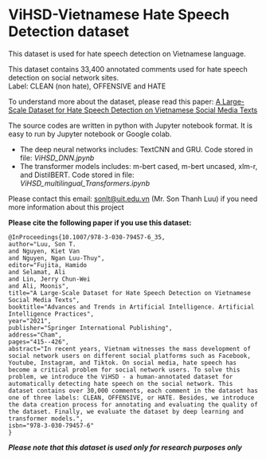 # ViHSD-Vietnamese Hate Speech Detection dataset
This dataset is used for hate speech detection on Vietnamese language.       

This dataset contains 33,400 annotated comments used for hate speech detection on social network sites.  
Label: CLEAN (non hate), OFFENSIVE and HATE

To understand more about the dataset, please read this paper: [A Large-Scale Dataset for Hate Speech Detection on Vietnamese Social Media Texts](https://arxiv.org/abs/2103.11528)

The source codes are written in python with Jupyter notebook format. It is easy to run by Jupyter notebook or Google colab. 

- The deep neural networks includes: TextCNN and GRU. Code stored in file: _ViHSD_DNN.jpynb_    
- The transformer models includes: m-bert cased, m-bert uncased, xlm-r, and DistilBERT. Code stored in file: _ViHSD_multilingual_Transformers.ipynb_    

Please contact this email: sonlt@uit.edu.vn (Mr. Son Thanh Luu) if you need more information about this project   

**Please cite the following paper if you use this dataset:**

```
@InProceedings{10.1007/978-3-030-79457-6_35,
author="Luu, Son T.
and Nguyen, Kiet Van
and Nguyen, Ngan Luu-Thuy",
editor="Fujita, Hamido
and Selamat, Ali
and Lin, Jerry Chun-Wei
and Ali, Moonis",
title="A Large-Scale Dataset for Hate Speech Detection on Vietnamese Social Media Texts",
booktitle="Advances and Trends in Artificial Intelligence. Artificial Intelligence Practices",
year="2021",
publisher="Springer International Publishing",
address="Cham",
pages="415--426",
abstract="In recent years, Vietnam witnesses the mass development of social network users on different social platforms such as Facebook, Youtube, Instagram, and Tiktok. On social media, hate speech has become a critical problem for social network users. To solve this problem, we introduce the ViHSD - a human-annotated dataset for automatically detecting hate speech on the social network. This dataset contains over 30,000 comments, each comment in the dataset has one of three labels: CLEAN, OFFENSIVE, or HATE. Besides, we introduce the data creation process for annotating and evaluating the quality of the dataset. Finally, we evaluate the dataset by deep learning and transformer models.",
isbn="978-3-030-79457-6"
}
```

**_Please note that this dataset is used only for research purposes only_**
